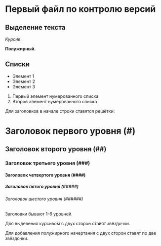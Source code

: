 # Первый файл по контролю версий

## Выделение текста

*Курсив.*

**Полужирный.**

## Списки

* Элемент 1
* Элемент 2
* Элемент 3

1. Первый элемент нумерованного списка
2. Второй элемент нумерованного списка

Для заголовков в начале строки ставятся решётки:
# Заголовок первого уровня (#)
## Заголовок второго уровня (##)
### Заголовок третьего уровня (###)
#### Заголовок четвертого уровня (####)
##### Заголовок пятого уровня (#####)
###### Заголовок шестого уровня (######)
Заголовки бывают 1-6 уровней.

Для выделения курсивом с двух сторон ставят звёздочки.

Для добавления полужирного начертания с двух сторон ставят по две звёздочки.

